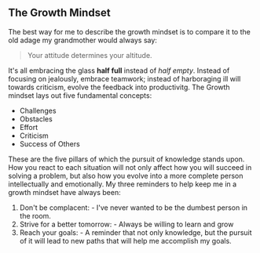 ## The Growth Mindset
  
  The best way for me to describe the growth mindset is to compare it to the old adage my grandmother would always say:
  
  > Your attitude determines your altitude.
 
  It's all embracing the glass **half full** instead of *half empty*. Instead of focusing on jealously, embrace teamwork; instead of harboraging ill will towards criticism, evolve the feedback into productivitg. The Growth mindset lays out five fundamental concepts: 
  - Challenges 
  - Obstacles 
  - Effort  
  - Criticism 
  - Success of Others
 
  These are the five pillars of which the pursuit of knowledge stands upon. How you react to each situation will not only affect how you will succeed in solving a problem, but also how you evolve into a more complete person intellectually and emotionally. 
  My three reminders to help keep me in a growth mindset have always been: 
  
  1. Don't be complacent:
    - I've never wanted to be the dumbest person in the room.
  2. Strive for a better tomorrow: 
    - Always be willing to learn and grow
  3. Reach your goals: 
    - A reminder that not only knowledge, but the pursuit of it will lead to new paths that will help me accomplish my goals.